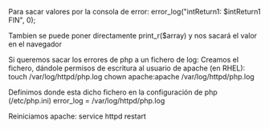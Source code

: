 Para sacar valores por la consola de error:
error_log("intReturn1: $intReturn1 FIN", 0);

Tambien se puede poner directamente
print_r($array) y nos sacará el valor en el navegador


Si queremos sacar los errores de php a un fichero de log:
  Creamos el fichero, dándole permisos de escritura al usuario de apache (en RHEL):
  touch /var/log/httpd/php.log
  chown apache:apache /var/log/httpd/php.log

  Definimos donde esta dicho fichero en la configuración de php (/etc/php.ini)
  error_log = /var/log/httpd/php.log

  Reiniciamos apache: service httpd restart
